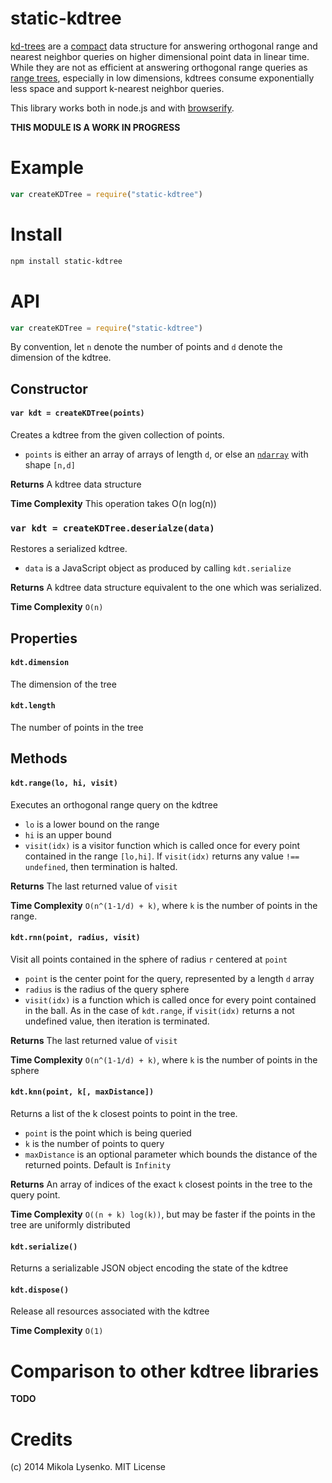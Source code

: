 static-kdtree
=============
[kd-trees](http://en.wikipedia.org/wiki/K-d_tree) are a [compact](http://en.wikipedia.org/wiki/Succinct_data_structure) data structure for answering orthogonal range and nearest neighbor queries on higher dimensional point data in linear time.  While they are not as efficient at answering orthogonal range queries as [range trees](http://en.wikipedia.org/wiki/Range_tree), especially in low dimensions, kdtrees consume exponentially less space and support k-nearest neighbor queries.

This library works both in node.js and with [browserify](http://browserify.org/).


**THIS MODULE IS A WORK IN PROGRESS**

# Example

```javascript
var createKDTree = require("static-kdtree")


```

# Install

```sh
npm install static-kdtree
```

# API

```javascript
var createKDTree = require("static-kdtree")
```

By convention, let `n` denote the number of points and `d` denote the dimension of the kdtree.

## Constructor

#### `var kdt = createKDTree(points)`
Creates a kdtree from the given collection of points.

* `points` is either an array of arrays of length `d`, or else an [`ndarray`](https://github.com/mikolalysenko/ndarray) with shape `[n,d]`

**Returns** A kdtree data structure

**Time Complexity** This operation takes O(n log(n))

### `var kdt = createKDTree.deserialze(data)`
Restores a serialized kdtree.

* `data` is a JavaScript object as produced by calling `kdt.serialize`

**Returns** A kdtree data structure equivalent to the one which was serialized.

**Time Complexity** `O(n)`

## Properties

#### `kdt.dimension`
The dimension of the tree

#### `kdt.length`
The number of points in the tree

## Methods

#### `kdt.range(lo, hi, visit)`
Executes an orthogonal range query on the kdtree

* `lo` is a lower bound on the range
* `hi` is an upper bound
* `visit(idx)` is a visitor function which is called once for every point contained in the range `[lo,hi]`. If `visit(idx)` returns any value `!== undefined`, then termination is halted.

**Returns** The last returned value of `visit`

**Time Complexity** `O(n^(1-1/d) + k)`, where `k` is the number of points in the range.

#### `kdt.rnn(point, radius, visit)`
Visit all points contained in the sphere of radius `r` centered at `point`

* `point` is the center point for the query, represented by a length `d` array
* `radius` is the radius of the query sphere
* `visit(idx)` is a function which is called once for every point contained in the ball.  As in the case of `kdt.range`, if `visit(idx)` returns a not undefined value, then iteration is terminated.

**Returns** The last returned value of `visit`

**Time Complexity** `O(n^(1-1/d) + k)`, where `k` is the number of points in the sphere

#### `kdt.knn(point, k[, maxDistance])`
Returns a list of the k closest points to point in the tree.

* `point` is the point which is being queried
* `k` is the number of points to query
* `maxDistance` is an optional parameter which bounds the distance of the returned points. Default is `Infinity`

**Returns** An array of indices of the exact `k` closest points in the tree to the query point.

**Time Complexity** `O((n + k) log(k))`, but may be faster if the points in the tree are uniformly distributed

#### `kdt.serialize()`
Returns a serializable JSON object encoding the state of the kdtree

#### `kdt.dispose()`
Release all resources associated with the kdtree

**Time Complexity** `O(1)`

# Comparison to other kdtree libraries

**TODO**

# Credits
(c) 2014 Mikola Lysenko. MIT License